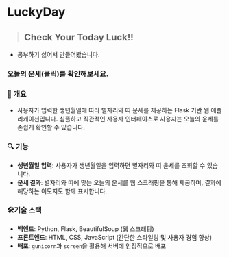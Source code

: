 # LuckyDay
>## Check Your Today Luck!!

* 공부하기 싫어서 만들어봤습니다.

### [오늘의 운세(클릭)](http://freleefty.org:3001/)를 확인해보세요.


### 🌟 개요

- 사용자가 입력한 생년월일에 따라 별자리와 띠 운세를 제공하는 Flask 기반 웹 애플리케이션입니다. 심플하고 직관적인 사용자 인터페이스로 사용자는 오늘의 운세를 손쉽게 확인할 수 있습니다.

### 🔍  기능

- **생년월일 입력**: 사용자가 생년월일을 입력하면 별자리와 띠 운세를 조회할 수 있습니다.
- **운세 결과**: 별자리와 띠에 맞는 오늘의 운세를 웹 스크래핑을 통해 제공하며, 결과에 해당하는 이모지도 함께 표시합니다.

### 🛠️기술 스택

- **백엔드**: Python, Flask, BeautifulSoup (웹 스크래핑)
- **프론트엔드**: HTML, CSS, JavaScript (간단한 스타일링 및 사용자 경험 향상)
- **배포**: `gunicorn`과 `screen`을 활용해 서버에 안정적으로 배포
